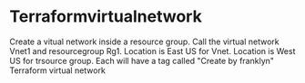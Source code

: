 # Terraformvirtualnetwork
Create a vitual network inside  a resource group.
Call the virtual network Vnet1 and resourcegroup Rg1.
Location is East US for Vnet.
Location is West US for trsource group.
Each will have a tag called "Create by franklyn"
Terraform virtual network